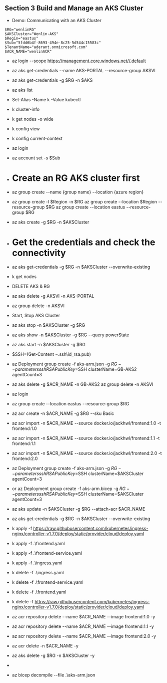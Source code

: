  
 ## Section 3 Build and Manage an AKS Cluster
 * Demo: Communicating with an AKS Cluster 
 ```
$RG="wenlinRG"
$AKSCluster="Wenlin-AKS"
$Regin="eastus"
$Sub="5fdd6b4f-8693-494e-8c25-5d544c15583c"
$TenantName="aderant.onmicrosoft.com"
$ACR_NAME="wenlinACR"
```
 * az login --scope https://management.core.windows.net//.default
 * az aks get-credentials --name AKS-PORTAL --resource-group AKSVI
 * az aks get-credentials -g $RG -n $AKS 
 * az aks list
 * Set-Alias -Name k -Value kubectl
 * k cluster-info
 * k get nodes -o wide
 * k config view
 * k config current-context

 * az login
 * az account set -s $Sub
 * # Create an RG AKS cluster first
 * az group create --name {group name} --location {azure region}
 * az group create -l $Region -n $RG
 az group create  --location $Region --resource-group $RG
  az group create  --location eastus --resource-group $RG
 * az aks create -g $RG -n $AKSCluster
 * # Get the credentials and check the connectivity
 * az aks get-credentials -g $RG -n $AKSCluster --overwrite-existing
 * k get nodes
 * DELETE AKS & RG
 * az aks delete -g AKSVI -n AKS-PORTAL
 * az group delete -n AKSVI
* Start, Stop AKS Cluster
* az aks stop -n $AKSCluster -g $RG 
* az aks show -n $AKSCluster -g $RG --query powerState
* az aks start -n $AKSCluster -g $RG 

* $SSH=(Get-Content ~\.ssh\id_rsa.pub)
* az Deployment group create -f aks-arm.json -g $RG --parameters sshRSAPublicKey=$SSH clusterName=GB-AKS2 agentCount=3
* az aks delete -g $ACR_NAME -n GB-AKS2
az group delete -n AKSVI

* az login
* az group create  --location eastus --resource-group $RG
* az acr create -n $ACR_NAME -g $RG --sku Basic
* az acr import -n $ACR_NAME --source docker.io/jackhwl/frontend:1.0 -t frontend:1.0
* az acr import -n $ACR_NAME --source docker.io/jackhwl/frontend:1.1 -t frontend:1.1
* az acr import -n $ACR_NAME --source docker.io/jackhwl/frontend:2.0 -t frontend:2.0
* az Deployment group create -f aks-arm.json -g $RG --parameters sshRSAPublicKey=$SSH clusterName=$AKSCluster agentCount=3
* or az Deployment group create -f aks-arm.bicep -g $RG --parameters sshRSAPublicKey=$SSH clusterName=$AKSCluster agentCount=3
* az aks update -n $AKSCluster -g $RG --attach-acr $ACR_NAME
* az aks get-credentials -g $RG -n $AKSCluster --overwrite-existing

* k apply -f https://raw.githubusercontent.com/kubernetes/ingress-nginx/controller-v1.7.0/deploy/static/provider/cloud/deploy.yaml
* k apply -f .\frontend.yaml
* k apply -f .\frontend-service.yaml
* k apply -f .\ingress.yaml


* k delete -f .\ingress.yaml
* k delete -f .\frontend-service.yaml
* k delete -f .\frontend.yaml
* k delete -f https://raw.githubusercontent.com/kubernetes/ingress-nginx/controller-v1.7.0/deploy/static/provider/cloud/deploy.yaml
* az acr repository delete --name $ACR_NAME --image frontend:1.0 -y
* az acr repository delete --name $ACR_NAME --image frontend:1.1 -y
* az acr repository delete --name $ACR_NAME --image frontend:2.0 -y
* az acr delete -n $ACR_NAME -y
* az aks delete -g $RG -n $AKSCluster -y

* 
* az bicep decompile --file .\aks-arm.json